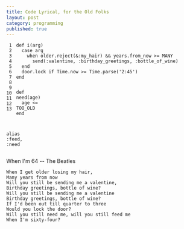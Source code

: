```yaml
---
title: Code Lyrical, for the Old Folks
layout: post
category: programming
published: true
---
```

<div class="ruby"><pre style="overflow: hidden;"><code class="line_number" style="float: left; margin-right: 1em">&nbsp;1
&nbsp;2
&nbsp;3
&nbsp;4
&nbsp;5
&nbsp;6
&nbsp;7
&nbsp;8
&nbsp;9
10
11
12
13</code><code><span class="keyword">def </span><span class="method">i</span><span class="punct">(</span><span class="ident">arg</span><span class="punct">)</span>
&nbsp;&nbsp;<span class="keyword">case</span> <span class="ident">arg</span>
&nbsp;&nbsp;&nbsp;&nbsp;<span class="keyword">when</span> <span class="ident">older</span><span class="punct">.</span><span class="ident">reject</span><span class="punct">(&amp;</span><span class="symbol">:my_hair</span><span class="punct">)</span> <span class="punct">&amp;&amp;</span> <span class="ident">years</span><span class="punct">.</span><span class="ident">from_now</span> <span class="punct">&gt;=</span> <span class="constant">MANY</span>
&nbsp;&nbsp;&nbsp;&nbsp;&nbsp;&nbsp;<span class="ident">send</span><span class="punct">(</span><span class="symbol">:valentine</span><span class="punct">,</span> <span class="symbol">:birthday_greetings</span><span class="punct">,</span> <span class="symbol">:bottle_of_wine</span><span class="punct">)</span>
&nbsp;&nbsp;<span class="keyword">end</span>
&nbsp;&nbsp;<span class="ident">door</span><span class="punct">.</span><span class="ident">lock</span> <span class="keyword">if</span> <span class="constant">Time</span><span class="punct">.</span><span class="ident">now</span> <span class="punct">&gt;=</span> <span class="constant">Time</span><span class="punct">.</span><span class="ident">parse</span><span class="punct">('</span><span class="string">2:45</span><span class="punct">')</span>
<span class="keyword">end</span>

<span class="keyword">def </span><span class="method">need</span><span class="punct">(</span><span class="ident">age</span><span class="punct">)</span>
&nbsp;&nbsp;<span class="ident">age</span> <span class="punct">&lt;=</span> <span class="constant">TOO_OLD</span>
<span class="keyword">end</span>

<span class="keyword">alias</span> <span class="symbol">:feed</span><span class="punct">,</span> <span class="symbol">:need</span>
</code></pre></div>

<!-- more -->

When I'm 64 -- The Beatles

    When I get older losing my hair,
    Many years from now
    Will you still be sending me a valentine,
    Birthday greetings, bottle of wine?
    Will you still be sending me a valentine
    Birthday greetings, bottle of wine?
    If I'd been out till quarter to three
    Would you lock the door?
    Will you still need me, will you still feed me
    When I'm sixty-four? 

